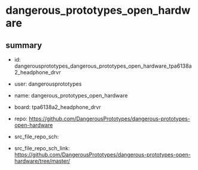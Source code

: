 # dangerous_prototypes_open_hardware
 
## summary 
* id: dangerousprototypes_dangerous_prototypes_open_hardware_tpa6138a2_headphone_drvr
* user: dangerousprototypes
* name: dangerous_prototypes_open_hardware
* board: tpa6138a2_headphone_drvr
* repo: https://github.com/DangerousPrototypes/dangerous-prototypes-open-hardware



* src_file_repo_sch: 
* src_file_repo_sch_link: https://github.com/DangerousPrototypes/dangerous-prototypes-open-hardware/tree/master/




